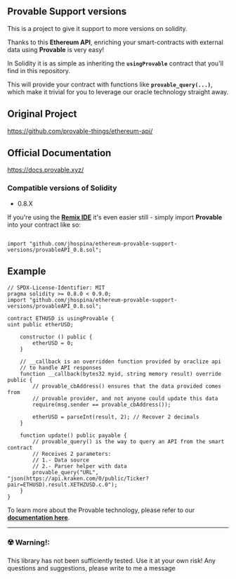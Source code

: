 ## Provable Support versions

This is a project to give it support  to more versions on solidity.

Thanks to this __Ethereum API__, enriching your smart-contracts with external data using __Provable__ is very easy!

In Solidity it is as simple as inheriting the __`usingProvable`__ contract that you'll find in this repository.

This will provide your contract with functions like __`provable_query(...)`__, which make it trivial for you to leverage our oracle technology straight away.

## Original Project
https://github.com/provable-things/ethereum-api/

## Official Documentation
https://docs.provable.xyz/

### Compatible versions of Solidity
* 0.8.X

If you're using the __[Remix IDE](http://remix.ethereum.org)__ it's even easier still - simply import __Provable__ into your contract like so:


```solidity

import "github.com/jhospina/ethereum-provable-support-versions/provableAPI_0.8.sol";

```


## Example
```solidity
// SPDX-License-Identifier: MIT
pragma solidity >= 0.8.0 < 0.9.0;
import "github.com/jhospina/ethereum-provable-support-versions/provableAPI_0.8.sol";

contract ETHUSD is usingProvable {
uint public etherUSD;

    constructor () public {
        etherUSD = 0;
    }

    // __callback is an overridden function provided by oraclize api
    // to handle API responses
    function __callback(bytes32 myid, string memory result) override public {
        // provable_cbAddress() ensures that the data provided comes from
        // provable provider, and not anyone could update this data
        require(msg.sender == provable_cbAddress());

        etherUSD = parseInt(result, 2); // Recover 2 decimals
    }

    function update() public payable {
        // provable_query() is the way to query an API from the smart contract
        // Receives 2 parameters:
        // 1.- Data source
        // 2.- Parser helper with data
        provable_query("URL", "json(https://api.kraken.com/0/public/Ticker?pair=ETHUSD).result.XETHZUSD.c.0");
    }
}
```

To learn more about the Provable technology, please refer to our __[documentation here](https://docs.provable.xyz/)__.


***

### :radioactive: __Warning!:__
This library has not been sufficiently tested. Use it at your own risk! 
Any questions and suggestions, please write to me a message
